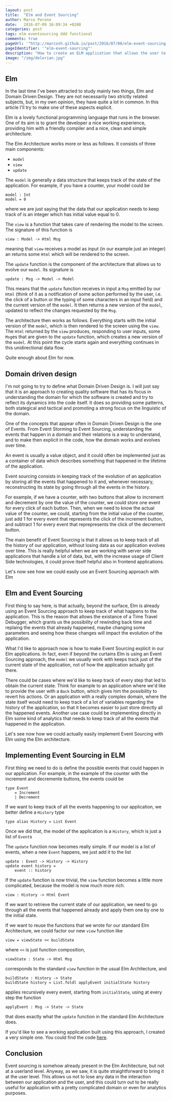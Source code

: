 ```yaml
---
layout: post
title:  "Elm and Event Sourcing"
author: Marco Perone
date:   2016-07-09 16:09:34 +0200
categories: post
tags: elm eventsourcing ddd functional
comments: true
pageUrl: '"http://marcosh.github.io/post/2016/07/08/elm-event-sourcing.html"'
pageIdentifier: '"elm-event-sourcing"'
description: "How to create an ELM application that allows the user to go back in time"
image: "/img/delorian.jpg"
---
```


## Elm

In the last time I've been attracted to study mainly two things, Elm and Domain Driven Design. They are not necessarily two strictly related subjects, but, in my own opinion, they have quite a lot in common. In this article I'll try to make one of these aspects explicit.

Elm is a lovely functional programming language that runs in the browser. One of its aim is to grant the developer a nice working experience, providing him with a friendly compiler and a nice, clean and simple architecture.

The Elm Architecture works more or less as follows. It consists of three main components:

- `model`
- `view`
- `update`

The `model` is generally a data structure that keeps track of the state of the application. For example, if you have a counter, your model could be

    model : Int
    model = 0

where we are just saying that the data that our application needs to keep track of is an integer which has initial value equal to 0.

The `view` is a function that takes care of rendering the model to the screen. The signature of this function is

    view : Model -> Html Msg

meaning that `view` receives a model as input (in our example just an integer) an returns some `Html` which will be rendered to the screen.

The `update` function is the component of the architecture that allows us to evolve our `model`. Its signature is

    update : Msg -> Model -> Model

This means that the `update` function receives in input a `Msg` emitted by our `Html` (think of it as a notification of some action performed by the user, i.e. the click of a button or the typing of some characters in an input field) and the current version of the `model`. It then returns a new version of the `model`, updated to reflect the changes requested by the `Msg`.

The architecture then works as follows. Everything starts with the initial version of the `model`, which is then rendered to the screen using the `view`. The `Html` returned by the `view` produces, responding to user inputs, some `Msg`es that are given to the `update` function, which creates a new version of the `model`. At this point the cycle starts again and everything continues in this unidirectional data flow.

Quite enough about Elm for now.

## Domain driven design

I'm not going to try to define what Domain Driven Design is. I will just say that it is an approach to creating quality software that has its focus in understanding the domain for which the software is created and try to reflect its dynamics into the code itself. It does so providing some patterns, both stategical and tactical and promoting a strong focus on the linguistic of the domain.

One of the concepts that appear often in Domain Driven Design is the one of Events. From Event Storming to Event Sourcing, understanding the events that happen in a domain and their relations is a way to understand, and to make then explicit in the code, how the domain works and evolves over time.

An event is usually a value object, and it could often be implemented just as a container of data which describes something that happened in the lifetime of the application.

Event sourcing consists in keeping track of the evolution of an application by storing all the events that happened to it and, whenever necessary, reconstructing its state by going through all the events in the history.

For example, if we have a counter, with two buttons that allow to increment and decrement by one the value of the counter, we could store one event for every click of each button. Then, when we need to know the actual value of the counter, we could, starting from the initial value of the counter, just add 1 for every event that represents the click of the increment button, and subtract 1 for every event that reprepresents the click of the decrement button.

The main benefit of Event Sourcing is that it allows us to keep track of all the history of our application, without losing data as our application evolves over time. This is really helpful when we are working with server side applications that handle a lot of data, but, with the increase usage of Client Side technologies, it could prove itself helpful also in frontend applications.

Let's now see how we could easily use an Event Sourcing approach with Elm

## Elm and Event Sourcing

First thing to say here, is that actually, beyond the surface, Elm is already using an Event Sourcing approach to keep track of what happens to the application. This is the reason that allows the existance of a Time Travel Debugger, which grants us the possibility of rewinding back time and replaing the events that already happened, maybe changing some parameters and seeing how these changes will impact the evolution of the application.

What I'd like to approach now is how to make Event Sourcing explicit in our Elm applications. In fact, even if beyond the curtains Elm is using an Event Sourcing approach, the `model` we usually work with keeps track just of the current state of the application, not of how the application actually got there.

There could be cases where we'd like to keep track of every step that led to obtain the current state. Think for example to an application where we'd like to provide the user with a `Back` button, which gives him the possibility to revert his actions. Or an application with a really complex domain, where the state itself would need to keep track of a lot of variables regarding the history of the application, so that it becomes easier to just store directly all the happened events. Another use case could be implementing directly in Elm some kind of analytics that needs to keep track of all the events that happened in the application.

Let's see now how we could actually easily implement Event Sourcing with Elm using the Elm architecture.


## Implementing Event Sourcing in ELM

First thing we need to do is define the possible events that could happen in our application. For example, in the example of the counter with the increment and decremente buttons, the events could be

    type Event
        = Increment
        | Decrement

If we want to keep track of all the events happening to our application, we better define a `History` type

    type alias History = List Event

Once we did that, the model of the application is a `History`, which is just a list of `Event`s

The `update` function now becomes really simple. If our model is a list of events, when a new `Event` happens, we just add it to the list

    update : Event -> History -> History
    update event history =
        event :: history

If the `update` function is now trivial, the `view` function becomes a little more complicated, because the model is now much more rich.

    view : History -> Html Event

If we want to retrieve the current state  of our application, we need to go through all the events that happened already and apply them one by one to the initial state.

If we want to reuse the functions that we wrote for our standard Elm Architecture, we could factor our new `view` function like

    view = viewState << buildState

where `<<` is just function composition,

    viewState : State -> Html Msg

corresponds to the standard `view` function in the usual Elm Architecture, and

    buildState : History -> State
    buildState history = List.foldl applyEvent initialState history

applies recursively every event, starting from `initialState`, using at every step the function

    applyEvent : Msg -> State -> State

that does exactly what the `update` function in the standard Elm Architecture does.

If you'd like to see a working application built using this approach, I created a very simple one. You could find the code [here](https://github.com/marcosh/elm-escqrs/blob/master/EsMain.elm).

## Conclusion

Event sourcing is somehow already present in the Elm Architecture, but not at a userland level. Anyway, as we saw, it is quite straightforward to bring it at the user level.
This allows us not to lose any data in the interaction between our application and the user, and this could turn out to be really useful for application with a pretty complicated domain or even for analytics purposes.